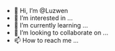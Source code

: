 - 👋 Hi, I’m @Luzwen
- 👀 I’m interested in ...
- 🌱 I’m currently learning ...
- 💞️ I’m looking to collaborate on ...
- 📫 How to reach me ...

<!---
Luzwen/Luzwen is a ✨ special ✨ repository because its `README.md` (this file) appears on your GitHub profile.
You can click the Preview link to take a look at your changes.
--->

